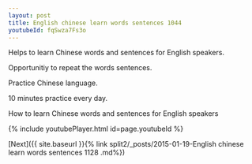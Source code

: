 ```yaml
---
layout: post
title: English chinese learn words sentences 1044 
youtubeId: fqSwza7Fs3o
---
```

 
 
Helps to learn Chinese words and sentences for English speakers.

Opportunitiy to repeat the words sentences. 

Practice Chinese language. 
 
10 minutes practice every day. 
 
How to learn Chinese words and sentences for English speakers 
 
{% include youtubePlayer.html id=page.youtubeId %}
 
 
[Next]({{ site.baseurl }}{% link  split2/_posts/2015-01-19-English chinese learn words sentences 1128 .md%})
 
